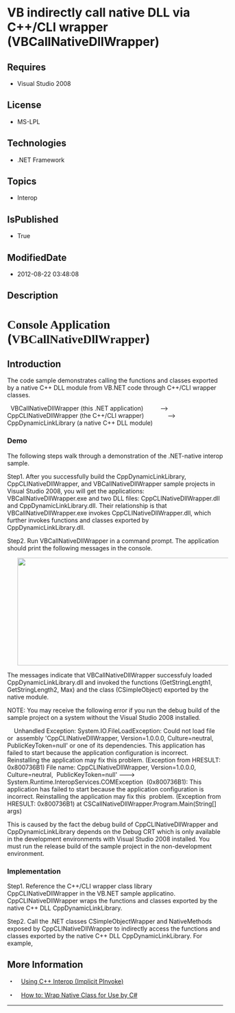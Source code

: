# VB indirectly call native DLL via C++/CLI wrapper (VBCallNativeDllWrapper)
## Requires
* Visual Studio 2008
## License
* MS-LPL
## Technologies
* .NET Framework
## Topics
* Interop
## IsPublished
* True
## ModifiedDate
* 2012-08-22 03:48:08
## Description

<h1><span style="font-family:新宋体">Console Application </span>(<span class="SpellE"><span style="font-family:新宋体">VBCallNativeDllWrapper</span></span>)</h1>
<h2>Introduction</h2>
<p class="MsoNormal" style="margin-bottom:0cm; margin-bottom:.0001pt; line-height:normal; text-autospace:none">
The code sample demonstrates calling the functions and classes exported by a native C&#43;&#43; DLL module from VB.NET code through C&#43;&#43;/CLI wrapper classes.
</p>
<p class="MsoNormal" style="margin-bottom:0cm; margin-bottom:.0001pt; line-height:normal; text-autospace:none">
</p>
<p class="MsoNormal" style="margin-bottom:0cm; margin-bottom:.0001pt; line-height:normal; text-autospace:none">
<span style="">&nbsp; </span><span class="SpellE">VBCallNativeDllWrapper</span> (this .NET application)<span style="">&nbsp;&nbsp;&nbsp;&nbsp;&nbsp;&nbsp;&nbsp;&nbsp;&nbsp;
</span>--&gt;<span style="">&nbsp;&nbsp;&nbsp;&nbsp;&nbsp; </span><span class="SpellE">CppCLINativeDllWrapper</span> (the C&#43;&#43;/CLI wrapper)<span style="">&nbsp;&nbsp;&nbsp;&nbsp;&nbsp;&nbsp;&nbsp;&nbsp;&nbsp;&nbsp;&nbsp;&nbsp;&nbsp;
</span>--&gt;<span style="">&nbsp;&nbsp;&nbsp;&nbsp;&nbsp;&nbsp;&nbsp;&nbsp;&nbsp;
</span><span class="SpellE">CppDynamicLinkLibrary</span> (a native C&#43;&#43; DLL module)<span style="">
</span></p>
<p class="MsoNormal" style="margin-bottom:0cm; margin-bottom:.0001pt; line-height:normal; text-autospace:none">
<span style=""></span></p>
<h3>Demo</h3>
<p class="MsoNormal" style="margin-bottom:0cm; margin-bottom:.0001pt; line-height:normal; text-autospace:none">
The following steps walk through a demonstration of the .NET-native <span class="SpellE">
interop</span> sample.</p>
<p class="MsoNormal" style="margin-bottom:0cm; margin-bottom:.0001pt; line-height:normal; text-autospace:none">
</p>
<p class="MsoNormal" style="margin-bottom:0cm; margin-bottom:.0001pt; line-height:normal; text-autospace:none">
Step1. After you successfully build the <span class="SpellE">CppDynamicLinkLibrary</span>,
<span class="SpellE">CppCLINativeDllWrapper</span>, and <span class="SpellE">
VBCallNativeDllWrapper</span> sample projects in Visual Studio 2008, you will get the applications: VBCallNativeDllWrapper.exe and two DLL files: CppCLINativeDllWrapper.dll and CppDynamicLinkLibrary.dll. Their relationship is that VBCallNativeDllWrapper.exe
 invokes CppCLINativeDllWrapper.dll, which further invokes functions and classes exported by CppDynamicLinkLibrary.dll.</p>
<p class="MsoNormal" style="margin-bottom:0cm; margin-bottom:.0001pt; line-height:normal; text-autospace:none">
</p>
<p class="MsoNormal" style="margin-bottom:0cm; margin-bottom:.0001pt; line-height:normal; text-autospace:none">
Step2. Run <span class="SpellE">VBCallNativeDllWrapper</span> in a command prompt. The application should<span style="">
</span>print the following messages in the console. </p>
<p class="MsoNormal" style="margin-bottom:0cm; margin-bottom:.0001pt; text-indent:9.0pt; line-height:normal; text-autospace:none">
</p>
<p class="MsoNormal" style="margin-bottom:0cm; margin-bottom:.0001pt; text-indent:9.0pt; line-height:normal; text-autospace:none">
<span style=""><img src="/site/view/file/65150/1/image.png" alt="" width="525" height="251" align="middle">
</span></p>
<p class="MsoNormal" style="margin-bottom:0cm; margin-bottom:.0001pt; line-height:normal; text-autospace:none">
</p>
<p class="MsoNormal" style="margin-bottom:0cm; margin-bottom:.0001pt; line-height:normal; text-autospace:none">
The messages indicate that <span class="SpellE">VBCallNativeDllWrapper</span> <span class="SpellE">
successfuly</span> loaded CppDynamicLinkLibrary.dll and invoked the functions (GetStringLength1, GetStringLength2, Max) and the class (<span class="SpellE">CSimpleObject</span>) exported by the native module.</p>
<p class="MsoNormal" style="margin-bottom:0cm; margin-bottom:.0001pt; line-height:normal; text-autospace:none">
</p>
<p class="MsoNormal" style="margin-bottom:0cm; margin-bottom:.0001pt; line-height:normal; text-autospace:none">
NOTE: You may receive the following error if you run the debug build of the sample project on a system without the Visual Studio 2008 installed.
</p>
<p class="MsoNormal" style="margin-bottom:0cm; margin-bottom:.0001pt; line-height:normal; text-autospace:none">
</p>
<p class="MsoNormal" style="margin-bottom:0cm; margin-bottom:.0001pt; line-height:normal; text-autospace:none">
<span style="">&nbsp;&nbsp;&nbsp; </span>Unhandled Exception: <span class="SpellE">
System.IO.FileLoadException</span>: Could not load file <span class="GramE">or<span style="">&nbsp;
</span>assembly</span> '<span class="SpellE">CppCLINativeDllWrapper</span>, Version=1.0.0.0, Culture=neutral,
<span class="SpellE">PublicKeyToken</span>=null' or one of its dependencies. This application
<span class="GramE">has<span style="">&nbsp; </span>failed</span> to start because the application configuration is incorrect.<span style="">&nbsp;
</span>Reinstalling the application may fix this problem. (Exception from HRESULT: 0x800736B1) File name:
<span class="SpellE">CppCLINativeDllWrapper</span>, Version=1.0.0.0, Culture=neutral<span class="GramE">,<span style="">&nbsp;
</span><span class="SpellE">PublicKeyToken</span></span>=null' ---&gt; <span class="SpellE">
System.Runtime.InteropServices.COMException</span><span style="">&nbsp; </span>(0x800736B1): This application has failed to start because the application configuration is incorrect. Reinstalling the application may fix
<span class="GramE">this<span style="">&nbsp; </span>problem</span>. (Exception from HRESULT: 0x800736B1) at
<span class="SpellE"><span class="GramE">CSCallNativeDllWrapper.Program.Main</span></span><span class="GramE">(</span>String[]
<span class="SpellE">args</span>)</p>
<p class="MsoNormal" style="margin-bottom:0cm; margin-bottom:.0001pt; line-height:normal; text-autospace:none">
This is caused by the fact the debug build of <span class="SpellE">CppCLINativeDllWrapper</span> and
<span class="SpellE">CppDynamicLinkLibrary</span> depends on the Debug CRT which is only available in the development environments with Visual Studio 2008 installed. You must run the release build of the sample project in the non-development environment.<span style="">
</span></p>
<p class="MsoNormal" style="margin-bottom:0cm; margin-bottom:.0001pt; line-height:normal; text-autospace:none">
</p>
<h3>Implementation</h3>
<p class="MsoNormal" style="margin-bottom:0cm; margin-bottom:.0001pt; line-height:normal; text-autospace:none">
</p>
<p class="MsoNormal" style="margin-bottom:0cm; margin-bottom:.0001pt; line-height:normal; text-autospace:none">
Step1. Reference the C&#43;&#43;/CLI wrapper class library <span class="SpellE">CppCLINativeDllWrapper</span> in the VB.NET sample
<span class="SpellE">applicatino</span>. <span class="SpellE">CppCLINativeDllWrapper</span> wraps the functions and classes exported by the native C&#43;&#43; DLL
<span class="SpellE">CppDynamicLinkLibrary</span>.<span style=""> </span></p>
<p class="MsoNormal" style="margin-bottom:0cm; margin-bottom:.0001pt; line-height:normal; text-autospace:none">
<span style=""></span></p>
<p class="MsoNormal" style="margin-bottom:0cm; margin-bottom:.0001pt; line-height:normal; text-autospace:none">
Step2. Call the .NET classes <span class="SpellE">CSimpleObjectWrapper</span> and
<span class="SpellE">NativeMethods</span> exposed by <span class="SpellE">CppCLINativeDllWrapper</span> to indirectly access the functions and classes exported by the native C&#43;&#43; DLL
<span class="SpellE">CppDynamicLinkLibrary</span>. For example, <span style="">
</span></p>
<p class="MsoNormal" style="margin-bottom:0cm; margin-bottom:.0001pt; line-height:normal; text-autospace:none">
<span style=""></span></p>
<p class="MsoNormal" style="margin-bottom:0cm; margin-bottom:.0001pt; line-height:normal; text-autospace:none">
<span style=""></span></p>
<p class="MsoNormal"><span style=""></span></p>
<p class="MsoNormal"><span style=""></span></p>
<h2>More Information</h2>
<p class="MsoListParagraphCxSpFirst" style="text-indent:5.0pt"><span style="font-family:Symbol"><span style="">&bull;<span style="font:7.0pt &quot;Times New Roman&quot;">&nbsp;&nbsp;&nbsp;&nbsp;&nbsp;&nbsp;&nbsp;&nbsp;
</span></span></span><a href="http://msdn.microsoft.com/en-us/library/2x8kf7zx.aspx">Using C&#43;&#43;
<span class="SpellE">Interop</span> (Implicit <span class="SpellE">PInvoke</span>)</a></p>
<p class="MsoListParagraphCxSpLast" style="text-indent:5.0pt"><span style="font-family:Symbol"><span style="">&bull;<span style="font:7.0pt &quot;Times New Roman&quot;">&nbsp;&nbsp;&nbsp;&nbsp;&nbsp;&nbsp;&nbsp;&nbsp;
</span></span></span><a href="http://msdn.microsoft.com/en-us/library/ms235281.aspx">How to: Wrap Native Class for Use by C#</a></p>
<p class="MsoNormal"></p>
<hr>
<div><a href="http://go.microsoft.com/?linkid=9759640" style="margin-top:3px"><img alt="" src="http://bit.ly/onecodelogo">
</a></div>
